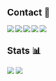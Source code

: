 ## Contact :satellite:
<a href="#"><img src="https://img.shields.io/badge/Facebook-%231877F2?style=flat-square&logo=Facebook&logoColor=white" align="left"></a>
<a href="#"><img src="https://img.shields.io/badge/Instagram-%23E4405F?style=flat-square&logo=Instagram&logoColor=white" align="left"></a>
<a href="#"><img src="https://img.shields.io/badge/Twitter-%231DA1F2?style=flat-square&logo=Twitter&logoColor=white" align="left"></a>
<a href="mailto:e7d80a5@gmail.com"><img src="https://img.shields.io/badge/Gmail-lightgrey?style=flat-square&logo=Gmail&logoColor=red" align="left"></a>
<a href="mailto:b346e7d@proton.me"><img src="https://img.shields.io/badge/ProtonMail-%238a90c7?style=flat-square&logo=ProtonMail&logoColor=white"></a>

## Stats :bar_chart:
![](https://github-readme-stats.vercel.app/api?username=e36da81&theme=radical&hide_border=false&include_all_commits=false&count_private=false)
![](https://github-readme-streak-stats.herokuapp.com/?user=e36da81&theme=radical&hide_border=false)
